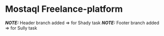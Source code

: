 # Mostaql Freelance-platform
**_NOTE:_** Header branch added => for Shady task
**_NOTE:_** Footer branch added => for Sully task